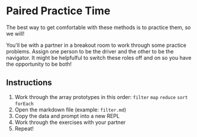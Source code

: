 # Paired Practice Time
The best way to get comfortable with these methods is to practice them, so we will!

You'll be with a partner in a breakout room to work through some practice problems. Assign one person to be the driver and the other to be the navigator. It might be helpfulful to switch these roles off and on so you have the opportunity to be both!

## Instructions
1. Work through the array prototypes in this order:
   `filter`
   `map`
   `reduce`
   `sort`
   `forEach`
2. Open the markdown file (example: `filter.md`)
3. Copy the data and prompt into a new REPL
4. Work through the exercises with your partner
5. Repeat!
